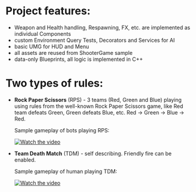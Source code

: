 # Project features:
- Weapon and Health handling, Respawning, FX, etc. are implemented as individual Components
- custom Environment Query Tests, Decorators and Services for AI
- basic UMG for HUD and Menu
- all assets are reused from ShooterGame sample
- data-only Blueprints, all logic is implemented in C++

# Two types of rules:
- **Rock Paper Scissors** (RPS) - 3 teams (Red, Green and Blue) playing using rules from the well-known Rock Paper Scissors game, like Red team defeats Green, Green defeats Blue, etc. Red -> Green -> Blue -> Red.

  Sample gameplay of bots playing RPS:
  
  [![Watch the video](https://img.youtube.com/vi/zdfkwz5qSMQ/hqdefault.jpg)](https://youtu.be/zdfkwz5qSMQ)
  
- **Team Death Match** (TDM) - self describing. Friendly fire can be enabled.

  Sample gameplay of human playing TDM:
  
  [![Watch the video](https://img.youtube.com/vi/Ce1kLstQkfc/hqdefault.jpg)](https://youtu.be/Ce1kLstQkfc)
